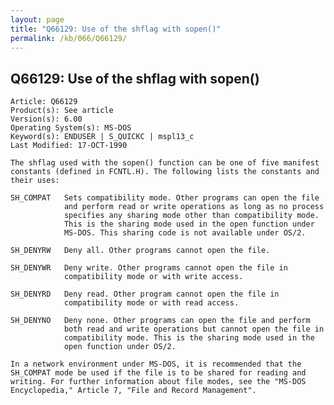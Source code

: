 ```yaml
---
layout: page
title: "Q66129: Use of the shflag with sopen()"
permalink: /kb/066/Q66129/
---
```


## Q66129: Use of the shflag with sopen()

	Article: Q66129
	Product(s): See article
	Version(s): 6.00
	Operating System(s): MS-DOS
	Keyword(s): ENDUSER | S_QUICKC | mspl13_c
	Last Modified: 17-OCT-1990
	
	The shflag used with the sopen() function can be one of five manifest
	constants (defined in FCNTL.H). The following lists the constants and
	their uses:
	
	SH_COMPAT   Sets compatibility mode. Other programs can open the file
	            and perform read or write operations as long as no process
	            specifies any sharing mode other than compatibility mode.
	            This is the sharing mode used in the open function under
	            MS-DOS. This sharing code is not available under OS/2.
	
	SH_DENYRW   Deny all. Other programs cannot open the file.
	
	SH_DENYWR   Deny write. Other programs cannot open the file in
	            compatibility mode or with write access.
	
	SH_DENYRD   Deny read. Other program cannot open the file in
	            compatibility mode or with read access.
	
	SH_DENYNO   Deny none. Other programs can open the file and perform
	            both read and write operations but cannot open the file in
	            compatibility mode. This is the sharing mode used in the
	            open function under OS/2.
	
	In a network environment under MS-DOS, it is recommended that the
	SH_COMPAT mode be used if the file is to be shared for reading and
	writing. For further information about file modes, see the "MS-DOS
	Encyclopedia," Article 7, "File and Record Management".
